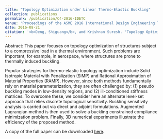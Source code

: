 ```yaml
---
title: "Topology Optimization under Linear Thermo-Elastic Buckling"
collection: publications
permalink: /publication/C4-2016-IDETC
venue: 'Proceedings of the ASME 2016 International Design Engineering Technical Conferences and Computers and Information in Engineering Conference. Volume 1A: 36th Computers and Information in Engineering Conference'
date: 2016-08-21
citation: '<b>Deng, Shiguang</b>, and Krishnan Suresh. "Topology Optimization under Linear Thermo-Elastic Buckling." <i>Proceedings of the ASME 2016 International Design Engineering Technical Conferences and Computers and Information in Engineering Conference. Volume 1A: 36th Computers and Information in Engineering Conference.</i> Charlotte, North Carolina, USA. August 21–24, 2016.' 
---
```

Abstract: This paper focuses on topology optimization of structures subject to a compressive load in a thermal environment. Such problems are important, for example, in aerospace, where structures are prone to thermally induced buckling.

Popular strategies for thermo-elastic topology optimization include Solid Isotropic Material with Penalization (SIMP) and Rational Approximation of Material Properties (RAMP). However, since both methods fundamentally rely on material parameterization, they are often challenged by: (1) pseudo buckling modes in low-density regions, and (2) ill-conditioned stiffness matrices.
To overcome these, we consider here an alternate level-set approach that relies discrete topological sensitivity. Buckling sensitivity analysis is carried out via direct and adjoint formulations. Augmented Lagrangian method is then used to solve a buckling constrained compliance minimization problem. Finally, 3D numerical experiments illustrate the efficiency of the proposed method.

A copy of the full paper can be downloaded [here](/files/C4-2016-IDETC.pdf).